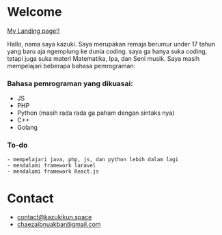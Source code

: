 # Welcome

<a href="https://kazukikun.space">My Landing page!!</a>

Hallo, nama saya kazuki. Saya merupakan remaja berumur under 17 tahun yang baru aja ngemplung ke dunia coding. saya ga hanya suka coding, tetapi juga suka materi Matematika, Ipa, dan Seni musik. Saya masih mempelajari beberapa bahasa pemrograman:

### Bahasa pemrograman yang dikuasai:

* JS 
* PHP
* Python (masih rada rada ga paham dengan sintaks nya)
* C++
* Golang

### To-do

```
- mempelajari java, php, js, dan python lebih dalam lagi
- mendalami framework laravel
- mendalami framework React.js
```

# Contact
* contact@kazukikun.space
* chaezaibnuakbar@gmail.com